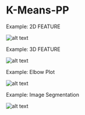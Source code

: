 # K-Means-PP

Example: 2D FEATURE

![alt text](https://github.com/PuneetDheer/MACHINE_LEARNING/blob/master/Clustering/K-Means-PP/kmeansppTest1_2DF.gif)


Example: 3D FEATURE

![alt text](https://github.com/PuneetDheer/MACHINE_LEARNING/blob/master/Clustering/K-Means-PP/kmeansppTest1_3DF.gif)


Example: Elbow Plot

![alt text](https://github.com/PuneetDheer/MACHINE_LEARNING/blob/master/Clustering/K-Means-PP/ElbowPlotPP.jpg)


Example: Image Segmentation

![alt text](https://github.com/PuneetDheer/MACHINE_LEARNING/blob/master/Clustering/K-Means-PP/Im_Seg.jpg)
